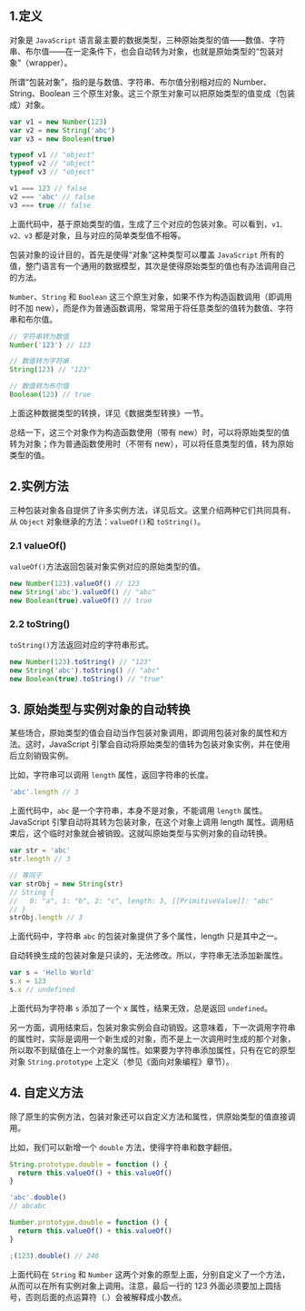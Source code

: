 ## 1.定义

对象是 `JavaScript` 语言最主要的数据类型，三种原始类型的值——数值、字符串、布尔值——在一定条件下，也会自动转为对象，也就是原始类型的“包装对象”（wrapper）。

所谓“包装对象”，指的是与数值、字符串、布尔值分别相对应的 Number、String、Boolean 三个原生对象。这三个原生对象可以把原始类型的值变成（包装成）对象。

```js
var v1 = new Number(123)
var v2 = new String('abc')
var v3 = new Boolean(true)

typeof v1 // "object"
typeof v2 // "object"
typeof v3 // "object"

v1 === 123 // false
v2 === 'abc' // false
v3 === true // false
```

上面代码中，基于原始类型的值，生成了三个对应的包装对象。可以看到，`v1、v2、v3` 都是对象，且与对应的简单类型值不相等。

包装对象的设计目的，首先是使得“对象”这种类型可以覆盖 `JavaScript` 所有的值，整门语言有一个通用的数据模型，其次是使得原始类型的值也有办法调用自己的方法。

`Number`、`String` 和 `Boolean` 这三个原生对象，如果不作为构造函数调用（即调用时不加 new），而是作为普通函数调用，常常用于将任意类型的值转为数值、字符串和布尔值。

```js
// 字符串转为数值
Number('123') // 123

// 数值转为字符串
String(123) // "123"

// 数值转为布尔值
Boolean(123) // true
```

上面这种数据类型的转换，详见《数据类型转换》一节。

总结一下，这三个对象作为构造函数使用（带有 new）时，可以将原始类型的值转为对象；作为普通函数使用时（不带有 new），可以将任意类型的值，转为原始类型的值。

## 2.实例方法

三种包装对象各自提供了许多实例方法，详见后文。这里介绍两种它们共同具有、从 `Object` 对象继承的方法：`valueOf()`和 `toString()`。

### 2.1 valueOf()

`valueOf()`方法返回包装对象实例对应的原始类型的值。

```js
new Number(123).valueOf() // 123
new String('abc').valueOf() // "abc"
new Boolean(true).valueOf() // true
```

### 2.2 toString()

`toString()`方法返回对应的字符串形式。

```js
new Number(123).toString() // "123"
new String('abc').toString() // "abc"
new Boolean(true).toString() // "true"
```

## 3. 原始类型与实例对象的自动转换

某些场合，原始类型的值会自动当作包装对象调用，即调用包装对象的属性和方法。这时，JavaScript 引擎会自动将原始类型的值转为包装对象实例，并在使用后立刻销毁实例。

比如，字符串可以调用 `length` 属性，返回字符串的长度。

```js
'abc'.length // 3
```

上面代码中，`abc` 是一个字符串，本身不是对象，不能调用 `length` 属性。JavaScript 引擎自动将其转为包装对象，在这个对象上调用 length 属性。调用结束后，这个临时对象就会被销毁。这就叫原始类型与实例对象的自动转换。

```js
var str = 'abc'
str.length // 3

// 等同于
var strObj = new String(str)
// String {
//   0: "a", 1: "b", 2: "c", length: 3, [[PrimitiveValue]]: "abc"
// }
strObj.length // 3
```

上面代码中，字符串 `abc` 的包装对象提供了多个属性，length 只是其中之一。

自动转换生成的包装对象是只读的，无法修改。所以，字符串无法添加新属性。

```js
var s = 'Hello World'
s.x = 123
s.x // undefined
```

上面代码为字符串 `s` 添加了一个 x 属性，结果无效，总是返回 `undefined`。

另一方面，调用结束后，包装对象实例会自动销毁。这意味着，下一次调用字符串的属性时，实际是调用一个新生成的对象，而不是上一次调用时生成的那个对象，所以取不到赋值在上一个对象的属性。如果要为字符串添加属性，只有在它的原型对象 `String.prototype` 上定义（参见《面向对象编程》章节）。

## 4. 自定义方法

除了原生的实例方法，包装对象还可以自定义方法和属性，供原始类型的值直接调用。

比如，我们可以新增一个 `double` 方法，使得字符串和数字翻倍。

```js
String.prototype.double = function () {
  return this.valueOf() + this.valueOf()
}

'abc'.double()
// abcabc

Number.prototype.double = function () {
  return this.valueOf() + this.valueOf()
}

;(123).double() // 246
```

上面代码在 `String` 和 `Number` 这两个对象的原型上面，分别自定义了一个方法，从而可以在所有实例对象上调用。注意，最后一行的 123 外面必须要加上圆括号，否则后面的点运算符（.）会被解释成小数点。
